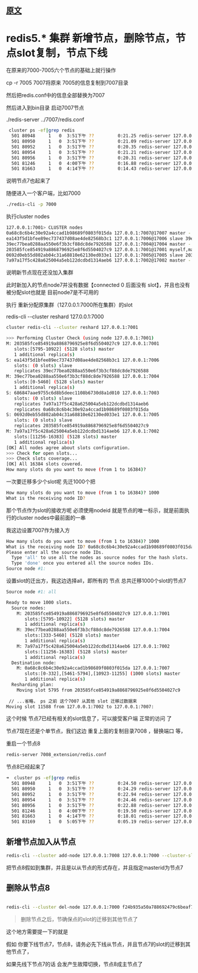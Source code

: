 ## [原文](https://blog.csdn.net/woyixinyiyi/article/details/88290266)

# redis5.* 集群 新增节点，删除节点，节点slot复制，节点下线

在原来的7000-7005六个节点的基础上就行操作

cp -r 7005 7007将原来 7005的信息复制到7007目录

然后把redis.conf中的信息全部替换为7007

然后进入到bin目录 启动7007节点

./redis-server ../7007/redis.conf
```bash
 cluster ps -ef|grep redis
  501 80948     1   0  3:51下午 ??         0:21.25 redis-server 127.0.0.1:7001 [cluster]
  501 80950     1   0  3:51下午 ??         0:21.09 redis-server 127.0.0.1:7002 [cluster]
  501 80952     1   0  3:51下午 ??         0:20.35 redis-server 127.0.0.1:7003 [cluster]
  501 80954     1   0  3:51下午 ??         0:21.21 redis-server 127.0.0.1:7004 [cluster]
  501 80956     1   0  3:51下午 ??         0:20.31 redis-server 127.0.0.1:7005 [cluster]
  501 81246     1   0  4:00下午 ??         0:16.88 redis-server 127.0.0.1:7006 [cluster]
  501 81663     1   0  4:14下午 ??         0:14.43 redis-server 127.0.0.1:7007 [cluster]
```

说明节点7也起来了

随便进入一个客户端，比如7000
```bash
./redis-cli -p 7000

```
执行cluster nodes 
```bash
127.0.0.1:7001> CLUSTER nodes
0a68c8c6b4c30e92a4ccad1b98689f0803f015da 127.0.0.1:7007@17007 master - 0 1559380720428 8 connected 0
ea143f5d1bfee89ec737437d08ae4de82568b3c1 127.0.0.1:7006@17006 slave 39ec77bea0288aa550e6f3b3cf88dc8de7926588 0 1559380719116 7 connected
39ec77bea0288aa550e6f3b3cf88dc8de7926588 127.0.0.1:7004@17004 master - 0 1559380720024 7 connected 0-5460
203585fce854919a8868796925e8f6d5504027c9 127.0.0.1:7001@17001 myself,master - 0 1559380719000 2 connected 5795-10922
0692d0eb55d802ab04c31a68810e62130ed033e1 127.0.0.1:7005@17005 slave 203585fce854919a8868796925e8f6d5504027c9 0 1559380719000 6 connected
7a97a17f5c428a625004a5eb122dcdbd1314aeb6 127.0.0.1:7002@17002 master - 0 1559380720529 3 connected 11256-16383
```

说明新节点现在还没加入集群

此时新加入的节点node7并没有数据【connected 0 后面没有 slot】，并且也没有被分配slot也就是 目前node7是不可用的

执行 重新分配原集群（127.0.0.1:7000所在集群）的slot

redis-cli --cluster reshard 127.0.0.1:7000
```bash
cluster redis-cli --cluster reshard 127.0.0.1:7001

>>> Performing Cluster Check (using node 127.0.0.1:7001)
M: 203585fce854919a8868796925e8f6d5504027c9 127.0.0.1:7001
   slots:[5795-10922] (5128 slots) master
   1 additional replica(s)
S: ea143f5d1bfee89ec737437d08ae4de82568b3c1 127.0.0.1:7006
   slots: (0 slots) slave
   replicates 39ec77bea0288aa550e6f3b3cf88dc8de7926588
M: 39ec77bea0288aa550e6f3b3cf88dc8de7926588 127.0.0.1:7004
   slots:[0-5460] (5128 slots) master
   1 additional replica(s)
S: 686847aae9755c6d8b5deec1108b6730d8a1d010 127.0.0.1:7003
   slots: (0 slots) slave
   replicates 7a97a17f5c428a625004a5eb122dcdbd1314aeb6
   replicates 0a68c8c6b4c30e92a4ccad1b98689f0803f015da
S: 0692d0eb55d802ab04c31a68810e62130ed033e1 127.0.0.1:7005
   slots: (0 slots) slave
   replicates 203585fce854919a8868796925e8f6d5504027c9
M: 7a97a17f5c428a625004a5eb122dcdbd1314aeb6 127.0.0.1:7002
   slots:[11256-16383] (5128 slots) master
   1 additional replica(s)
[OK] All nodes agree about slots configuration.
>>> Check for open slots...
>>> Check slots coverage...
[OK] All 16384 slots covered.
How many slots do you want to move (from 1 to 16384)?
```
一次要迁移多少个slot呢 先迁1000个把
```bash
How many slots do you want to move (from 1 to 16384)? 1000
What is the receiving node ID?
```

那个节点作为slot的接收方呢 必须使用nodeid 就是节点的唯一标示，就是前面执行的cluster nodes中最前面的一串

我这边设置7007作为接入方
```bash
How many slots do you want to move (from 1 to 16384)? 1000
What is the receiving node ID? 0a68c8c6b4c30e92a4ccad1b98689f0803f015da
Please enter all the source node IDs.
  Type 'all' to use all the nodes as source nodes for the hash slots.
  Type 'done' once you entered all the source nodes IDs.
Source node #1:
```

设置slot的迁出方，我这边选择all，即所有的 节点 总共迁移1000个slot的节点7
```bash
Source node #1: all

Ready to move 1000 slots.
  Source nodes:
    M: 203585fce854919a8868796925e8f6d5504027c9 127.0.0.1:7001
       slots:[5795-10922] (5128 slots) master
       1 additional replica(s)
    M: 39ec77bea0288aa550e6f3b3cf88dc8de7926588 127.0.0.1:7004
       slots:[333-5460] (5128 slots) master
       1 additional replica(s)
    M: 7a97a17f5c428a625004a5eb122dcdbd1314aeb6 127.0.0.1:7002
       slots:[11256-16383] (5128 slots) master
       1 additional replica(s)
  Destination node:
    M: 0a68c8c6b4c30e92a4ccad1b98689f0803f015da 127.0.0.1:7007
       slots:[0-332],[5461-5794],[10923-11255] (1000 slots) master
       1 additional replica(s)
  Resharding plan:
    Moving slot 5795 from 203585fce854919a8868796925e8f6d5504027c9
 
 // ...省略， ps 之前 这个7007 从其他 slot 迁移过数据来
Moving slot 11588 from 127.0.0.1:7002 to 127.0.0.1:7007:
```

这个时候 节点7已经有相关的slot信息了，可以接受客户端 正常的访问 了

节点7现在还是个单节点，我们这边 重复上面的复制目录7008 ，替换端口 等，

重启一个节点8
```bash
redis-server 7008_extension/redis.conf
```

节点8已经起来了
```bash
➜  cluster ps -ef|grep redis
  501 80948     1   0  3:51下午 ??         0:24.50 redis-server 127.0.0.1:7001 [cluster]
  501 80950     1   0  3:51下午 ??         0:24.29 redis-server 127.0.0.1:7002 [cluster]
  501 80952     1   0  3:51下午 ??         0:22.94 redis-server 127.0.0.1:7003 [cluster]
  501 80954     1   0  3:51下午 ??         0:24.46 redis-server 127.0.0.1:7004 [cluster]
  501 80956     1   0  3:51下午 ??         0:22.88 redis-server 127.0.0.1:7005 [cluster]
  501 81246     1   0  4:00下午 ??         0:19.50 redis-server 127.0.0.1:7006 [cluster]
  501 81663     1   0  4:14下午 ??         0:18.01 redis-server 127.0.0.1:7007 [cluster]
  501 83169     1   0  5:05下午 ??         0:05.19 redis-server 127.0.0.1:7008 [cluster]
```

## 新增节点加入从节点
```bash
redis-cli --cluster add-node 127.0.0.1:7008 127.0.0.1:7000 --cluster-slave --cluster-master-id ef1bcdb677b1c8f8c3d290a9b1ce2e54f8589835

```
把节点8假如到集群，并且是以从节点的形式存在，并且指定masterid为节点7
 
## 删除从节点8
```bash

redis-cli --cluster del-node 127.0.0.1:7000 f24b935a50a788692479c6beaf7c556f6d082253

```

> 删除节点之后，节确保点的slot的迁移到其他节点了

这个地方需要提一下的就是

假如 你要下线节点7，节点8，请务必先下线从节点，并且节点7的slot的迁移到其他节点了，

如果先线下节点7的话 会发产生故障切换，节点8成主节点了
 